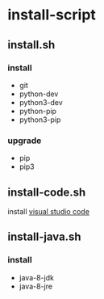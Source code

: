 # install-script

## install.sh
### install
* git
* python-dev
* python3-dev
* python-pip
* python3-pip

### upgrade
* pip
* pip3

## install-code.sh
install [visual studio code](https://code.visualstudio.com/)

## install-java.sh
### install 
* java-8-jdk
* java-8-jre

